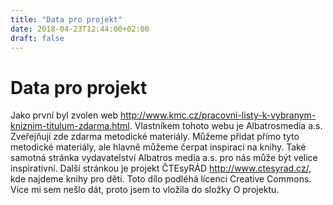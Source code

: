 ```yaml
---
title: "Data pro projekt"
date: 2018-04-23T12:44:00+02:00
draft: false
---
```


# Data pro projekt

Jako první byl zvolen web http://www.kmc.cz/pracovni-listy-k-vybranym-kniznim-titulum-zdarma.html. Vlastníkem tohoto webu je Albatrosmedia a.s. Zveřejňují zde zdarma metodické materiály. Můžeme přidat přímo tyto metodické materiály, ale hlavně můžeme čerpat inspiraci na knihy. Také samotná stránka vydavatelství Albatros media a.s. pro nás může být velice inspirativní. Další stránkou je projekt ČTEsyRÁD  http://www.ctesyrad.cz/, kde najdeme knihy pro děti. Toto dílo podléhá lícenci Creative Commons. Více mi sem nešlo dát, proto jsem to vložila do složky O projektu.
